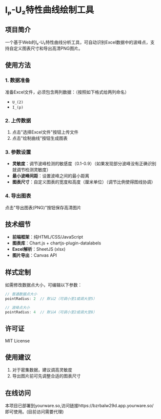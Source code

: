 # Iₚ-U₂特性曲线绘制工具

##  项目简介

一个基于Web的Iₚ-U₂特性曲线分析工具，可自动识别Excel数据中的波峰点，支持自定义图表尺寸和导出高清PNG图片。

##  使用方法

### 1. 数据准备

准备Excel文件，必须包含两列数据：（按照如下格式给两列命名）

- `U_(2)`
- `I_(p)` 

### 2. 上传数据

1. 点击"选择Excel文件"按钮上传文件
2. 点击"绘制曲线"按钮生成图表

### 3. 参数设置

- **灵敏度**：调节波峰检测的敏感度（0.1-0.9）（如果发现部分波峰没有正确识别就调节检测灵敏度）
- **最小波峰间距**：设置波峰之间的最小距离
- **图表尺寸**：自定义图表的宽度和高度（厘米单位）（调节比例使得图线协调）

### 4. 导出图表

点击"导出图表(PNG)"按钮保存高清图片

## 技术细节

- **前端框架**：纯HTML/CSS/JavaScript
- **图表库**：Chart.js + chartjs-plugin-datalabels
- **Excel解析**：SheetJS (xlsx)
- **图片导出**：Canvas API

##  样式定制

如需修改数据点大小，可编辑以下参数：

```javascript
// 普通数据点大小
pointRadius: 2  // 默认2（可调小至1或调大至5）

// 波峰点大小 
pointRadius: 4  // 默认4（可调小至2或调大至8）
```

## 许可证

MIT License

##  使用建议

1. 对于密集数据，建议调高灵敏度
2. 导出图片前可先调整合适的图表尺寸

## 在线访问

本项目已部署到yourware.so,访问链接https://bzrbalw29d.app.yourware.so/ 即可使用。(目前访问需要代理)
